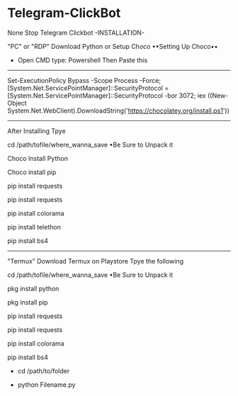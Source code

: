 # Telegram-ClickBot
None Stop Telegram Clickbot
-INSTALLATION-

"PC" or "RDP"
Download Python or Setup Choco
••Setting Up Choco••
- Open CMD type: Powershell
                  Then Paste this
__________

Set-ExecutionPolicy Bypass -Scope Process -Force; [System.Net.ServicePointManager]::SecurityProtocol = [System.Net.ServicePointManager]::SecurityProtocol -bor 3072; iex ((New-Object System.Net.WebClient).DownloadString('https://chocolatey.org/install.ps1'))
__________

After Installing 
Tpye

cd /path/tofile/where_wanna_save
•Be Sure to Unpack it

Choco Install Python

Choco install pip 

pip install requests

pip install requests

pip install colorama

pip install telethon

pip install bs4
_______________________
"Termux"
Download Termux on Playstore
Tpye the following

cd /path/tofile/where_wanna_save
•Be Sure to Unpack it

pkg install python

pkg install pip

pip install requests

pip install requests

pip install colorama

pip install bs4

- cd /path/to/folder

- python Filename.py
